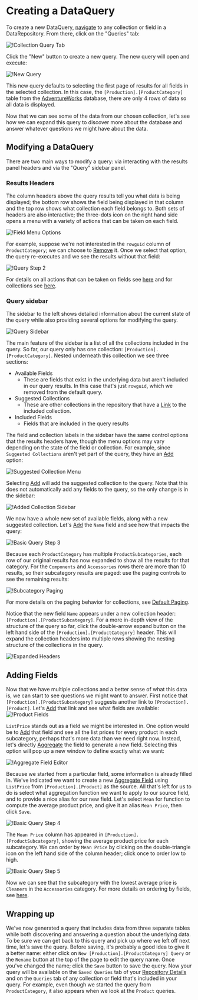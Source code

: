 # Creating a DataQuery

To create a new DataQuery, [navigate](./Repository-Details.md#navigation) to any collection or field in a DataRepository. From there, click on the "Queries" tab:

![!Collection Query Tab](img/Query_tab.png)

Click the "New" button to create a new query. The new query will open and execute:

![!New Query](img/New_query.png)

This new query defaults to selecting the first page of results for all fields in the selected collection. In this case, the `[Production].[ProductCategory]` table from the [AdventureWorks](https://docs.microsoft.com/en-us/sql/samples/adventureworks-install-configure) database, there are only 4 rows of data so all data is displayed.

Now that we can see some of the data from our chosen collection, let's see how we can expand this query to discover more about the database and answer whatever questions we might have about the data.

## Modifying a DataQuery

There are two main ways to modify a query: via interacting with the results panel headers and via the "Query" sidebar panel.

### Results Headers

The column headers above the query results tell you what data is being displayed; the bottom row shows the field being displayed in that column and the top row shows what collection each field belongs to. Both sets of headers are also interactive; the three-dots icon on the right hand side opens a menu with a variety of actions that can be taken on each field.

![!Field Menu Options](img/Field_menu_options.png)

For example, suppose we're not interested in the `rowguid` column of `ProductCategory`; we can choose to [Remove](./Field-Menu-Options/Remove.md) it. Once we select that option, the query re-executes and we see the results without that field:

![!Query Step 2](img/Basic_query_step_2.png)

For details on all actions that can be taken on fields see [here](./DataQuery-Details.md#field-menu-options) and for collections see [here](./DataQuery-Details.md#collection-menu-options).

### Query sidebar

The sidebar to the left shows detailed information about the current state of the query while also providing several options for modifying the query.

![!Query Sidebar](img/Query_sidebar.png)

The main feature of the sidebar is a list of all the collections included in the query. So far, our query only has one collection: `[Production].[ProductCategory]`. Nested underneath this collection we see three sections:

- Available Fields
    - These are fields that exist in the underlying data but aren't included in our query results. In this case that's just `rowguid`, which we removed from the default query.
- Suggested Collections
    - These are other collections in the repository that have a [Link](./Repository-Details.md#links) to the included collection.
- Included Fields
    - Fields that are included in the query results

The field and collection labels in the sidebar have the same control options that the results headers have, though the menu options may vary depending on the state of the field or collection. For example, since `Suggested Collections` aren't yet part of the query, they have an [Add](./Collection-Menu-Options/Add.md) option:

![!Suggested Collection Menu](img/Suggested_collection_menu.png)

Selecting [Add](./Collection-Menu-Options/Add.md) will add the suggested collection to the query. Note that this does not automatically add any fields to the query, so the only change is in the sidebar:

![!Added Collection Sidebar](img/Added_collection_sidebar.png)

We now have a whole new set of available fields, along with a new suggested collection. Let's [Add](./Field-Menu-Options/Add.md) the `Name` field and see how that impacts the query:

![!Basic Query Step 3](img/Basic_query_step_3.png)

Because each `ProductCategory` has multiple `ProductSubcategories`, each row of our original results has now expanded to show all the results for that category. For the `Components` and `Accessories` rows there are more than 10 results, so their subcategory results are paged: use the paging controls to see the remaining results:

![!Subcategory Paging](img/Subcategory_paging.png)

For more details on the paging behavior for collections, see [Default Paging](./Collection-Menu-Options/Default-Paging.md).

Notice that the new field `Name` appears under a new collection header: `[Production].[ProductSubcategory]`. For a more in-depth view of the structure of the query so far, click the double-arrow expand button on the left hand side of the `[Production].[ProductCategory]` header. This will expand the collection headers into multiple rows showing the nesting structure of the collections in the query.

![!Expanded Headers](img/Expanded_headers.png)

## Adding Fields

Now that we have multiple collections and a better sense of what this data is, we can start to see questions we might want to answer. First notice that `[Production].[ProductSubcategory]` suggests another link to `[Production].[Product]`. Let's [Add](./Collection-Menu-Options/Add.md) that link and see what fields are available: ![!Product Fields](img/Product_fields.png)

`ListPrice` stands out as a field we might be interested in. One option would be to [Add](./Field-Menu-Options/Add.md) that field and see all the list prices for every product in each subcategory, perhaps that's more data than we need right now. Instead, let's directly [Aggregate](./Field-Menu-Options/Aggregate.md) the field to generate a new field. Selecting this option will pop up a new window to define exactly what we want:

![!Aggregate Field Editor](img/Aggregate_modal.png)

Because we started from a particular field, some information is already filled in. We've indicated we want to create a new [Aggregate Field](./Field-Types/Aggregate.md) using `ListPrice` from `[Production].[Product]` as the source. All that's left for us to do is select what aggregation function we want to apply to our source field, and to provide a nice alias for our new field. Let's select `Mean` for function to compute the average product price, and give it an alias `Mean Price`, then click `Save`.

![!Basic Query Step 4](img/Basic_query_step_4.png)

The `Mean Price` column has appeared in `[Production].[ProductSubcategory]`, showing the average product price for each subcategory. We can order by `Mean Price` by clicking on the double-triangle icon on the left hand side of the column header; click once to order low to high.

![!Basic Query Step 5](img/Basic_query_step_5.png)

Now we can see that the subcategory with the lowest average price is `Cleaners` in the `Accessories` category. For more details on ordering by fields, see [here](./Field-Menu-Options/Order.md).

## Wrapping up

We've now generated a query that includes data from three separate tables while both discovering and answering a question about the underlying data. To be sure we can get back to this query and pick up where we left off next time, let's save the query. Before saving, it's probably a good idea to give it a better name: either click on `New [Production].[ProductCategory] Query` or the `Rename` button at the top of the page to edit the query name. Once you've changed the name; click the `Save` button to save the query. Now your query will be available on the `Saved Queries` tab of your [Repository Details](./Repository-Details.md#Queries) and on the `Queries` tab of any collection or field that's included in your query. For example, even though we started the query from `ProductCategory`, it also appears when we look at the `Product` queries.